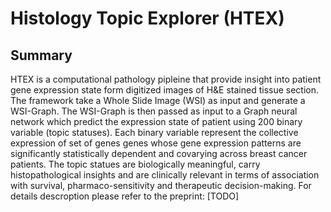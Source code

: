 # Histology Topic Explorer (HTEX)

## Summary
HTEX is a computational pathology pipleine that provide insight into patient gene expression state form digitized images of H&E stained tissue section.
The framework take a Whole Slide Image (WSI) as input and generate a WSI-Graph. The WSI-Graph is then passed as input to a Graph neural network which predict
the expression state of patient using 200 binary variable (topic statuses). Each binary variable represent the collective expression of set of genes genes whose
gene expression patterns are significantly statistically dependent and covarying across breast cancer patients. The topic statues are biologically meaningful,
carry histopathological insights and are clinically relevant in terms of association with survival, pharmaco-sensitivity and therapeutic decision-making. 
For details descroption please refer to the preprint: [TODO] 
